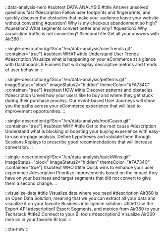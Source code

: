 ::data-analysis-hero
#subtext
DATA ANALYSIS
#title
Answer unsolved questions fast
#description
Follow user footprints and fingerprints, and quickly discover the obstacles that make your audience leave your website without converting 
#question1
Why is my checkout abandonment so high?
#question2
What segments convert better and why?
#question3
Why acquisition traffic is not converting?
#secondTitle
Get all your answers with Air360
::

::single-description{gifSrc="/en/data-analysis/userTrends.gif" :container="true"}
#subtext
WHAT
#title
Understand User Trends 
#description
Visualize what is happening on your eCommerce at a glance with Dashboards & Funnels that will display descriptive metrics and trends of user behavior.
::

::single-description{gifSrc="/en/data-analysis/petterns.gif" imageStatus="block" imageStatus2="hidden" themeColor="#FA734C" :container="true"}
#subtext
HOW
#title
Discover patterns and obstacles
#description
Unveil how your users like to buy and where they get stuck during their purchase process. Our event-based User Journeys will show you the paths across your eCommerce experience that will lead to improvement opportunities.
::

::single-description{gifSrc="/en/data-analysis/rootCause.gif" :container="true"}
#subtext
WHY
#title
Get to the root cause
#description
Understand what is blocking or boosting your buying experience with easy-to-use on-page analysis. Define hypotheses and validate them through Sessions Replays to prescribe good recommendations that will increase conversion.
::

::single-description{gifSrc="/en/data-analysis/quickWins.gif" imageStatus="block" imageStatus2="hidden" themeColor="#FA734C" :container="true"}
#subtext
WHO
#title
Quick wins to enhance your user experience
#description
Prioritize improvements based on the impact they have on your business and target segments that did not convert  to give them a second change.
::

::visualize-data
#title
Visualize data where you need
#description
Air360 is an Open Data Solution, meaning that we you can extract all your data and visualize it on your favorite Business intelligence solution.
#title1
Use the Export API
#description1
Export Segments, and metrics from Air360 to your Techstack
#title2
Connect to your BI tools
#description2
Visualize Air360 metrics in your favorite BI tool.
::

::cta-new
::